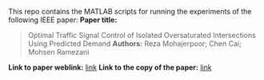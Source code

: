 This repo contains the MATLAB scripts for running the experiments of the following IEEE paper:
**Paper title:**
> Optimal Traffic Signal Control of Isolated Oversaturated Intersections Using Predicted Demand
**Authors:**
> Reza Mohajerpoor; Chen Cai; Mohsen Ramezani

**Link to paper weblink:** [link](https://ieeexplore.ieee.org/abstract/document/9906860) 
**Link to the copy of the paper:** [link](https://transportlab.sydney.edu.au/wp-content/uploads/2022/10/RM-CC-MR-IEEE-T-ITS2022.pdf)

